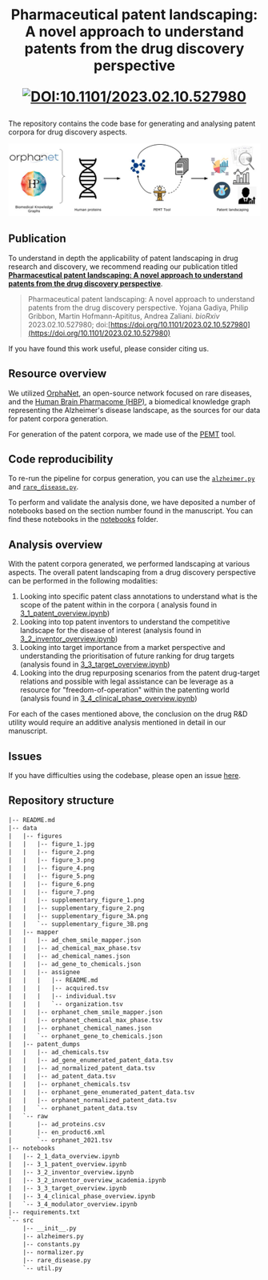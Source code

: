 <h1 align="center">
  Pharmaceutical patent landscaping: A novel approach to understand patents from the drug discovery perspective
  <br/>

 [![DOI:10.1101/2023.02.10.527980](http://img.shields.io/badge/Preprint-10.1101/2023.02.10.527980-B31B1B.svg)](https://doi.org/10.1101/2023.02.10.527980)

[//]: # ( [![DOI:10.1093/bioinformatics/btac716]&#40;http://img.shields.io/badge/DOI-110.1093/bioinformatics/btac716-B31B1B.svg&#41;]&#40;https://doi.org/10.1093/bioinformatics/btac716&#41;)

</h1>

The repository contains the code base for generating and analysing patent corpora for drug discovery aspects.

<p align="center">
  <img src="data/figures/figure_1.jpg">
</p>

## Publication

To understand in depth the applicability of patent landscaping in drug research and discovery, we recommend reading our
publication titled [**Pharmaceutical patent landscaping: A novel approach to understand patents from the drug discovery
perspective**](https://doi.org/10.1101/2023.02.10.527980).

> Pharmaceutical patent landscaping: A novel approach to understand patents from the drug discovery perspective. Yojana Gadiya, Philip Gribbon, Martin Hofmann-Apititus, Andrea Zaliani. *bioRxiv* 2023.02.10.527980; doi:[https://doi.org/10.1101/2023.02.10.527980](https://doi.org/10.1101/2023.02.10.527980)

If you have found this work useful, please consider citing us.

## Resource overview

We utilized [OrphaNet](https://www.orpha.net/consor/cgi-bin/index.php), an open-source network focused on rare diseases,
and the [Human Brain Pharmacome (HBP)](https://www.scai.fraunhofer.de/en/projects/Human-Brain-Pharmacome.html), a
biomedical knowledge graph representing the Alzheimer's disease landscape, as the sources for our data for patent
corpora generation.

For generation of the patent corpora, we made use of the [PEMT](https://github.com/Fraunhofer-ITMP/PEMT) tool.

## Code reproducibility

To re-run the pipeline for corpus generation, you can use the [`alzheimer.py`](src/alzheimers.py)
and [`rare_disease.py`](src/rare_disease.py).

To perform and validate the analysis done, we have deposited a number of notebooks based on the section number found in
the manuscript. You can find these notebooks in the [notebooks](notebooks) folder.

## Analysis overview

With the patent corpora generated, we performed landscaping at various aspects. The overall patent landscaping from a
drug discovery perspective can be performed in the following modalities:

1. Looking into specific patent class annotations to understand what is the scope of the patent within in the corpora (
   analysis found in [3_1_patent_overview.ipynb](notebooks%2F3_1_patent_overview.ipynb))
2. Looking into top patent inventors to understand the competitive landscape for the disease of interest (analysis found
   in [3_2_inventor_overview.ipynb](notebooks%2F3_2_inventor_overview.ipynb))
3. Looking into target importance from a market perspective and understanding the prioritisation of future ranking for
   drug targets (analysis found in [3_3_target_overview.ipynb](notebooks%2F3_3_target_overview.ipynb))
4. Looking into the drug repurposing scenarios from the patent drug-target relations and possible with legal assistance
   can be leverage as a resource for "freedom-of-operation" within the patenting world (analysis found
   in [3_4_clinical_phase_overview.ipynb](notebooks%2F3_4_clinical_phase_overview.ipynb))

For each of the cases mentioned above, the conclusion on the drug R&D utility would require an additive analysis
mentioned in detail in our manuscript.

## Issues

If you have difficulties using the codebase, please open an
issue [here](https://github.com/Fraunhofer-ITMP/Pharmaceutical-patent-landscaping/issues).

## Repository structure

```
|-- README.md
|-- data
|   |-- figures
|   |   |-- figure_1.jpg
|   |   |-- figure_2.png
|   |   |-- figure_3.png
|   |   |-- figure_4.png
|   |   |-- figure_5.png
|   |   |-- figure_6.png
|   |   |-- figure_7.png
|   |   |-- supplementary_figure_1.png
|   |   |-- supplementary_figure_2.png
|   |   |-- supplementary_figure_3A.png
|   |   `-- supplementary_figure_3B.png
|   |-- mapper
|   |   |-- ad_chem_smile_mapper.json
|   |   |-- ad_chemical_max_phase.tsv
|   |   |-- ad_chemical_names.json
|   |   |-- ad_gene_to_chemicals.json
|   |   |-- assignee
|   |   |   |-- README.md
|   |   |   |-- acquired.tsv
|   |   |   |-- individual.tsv
|   |   |   `-- organization.tsv
|   |   |-- orphanet_chem_smile_mapper.json
|   |   |-- orphanet_chemical_max_phase.tsv
|   |   |-- orphanet_chemical_names.json
|   |   `-- orphanet_gene_to_chemicals.json
|   |-- patent_dumps
|   |   |-- ad_chemicals.tsv
|   |   |-- ad_gene_enumerated_patent_data.tsv
|   |   |-- ad_normalized_patent_data.tsv
|   |   |-- ad_patent_data.tsv
|   |   |-- orphanet_chemicals.tsv
|   |   |-- orphanet_gene_enumerated_patent_data.tsv
|   |   |-- orphanet_normalized_patent_data.tsv
|   |   `-- orphanet_patent_data.tsv
|   `-- raw
|       |-- ad_proteins.csv
|       |-- en_product6.xml
|       `-- orphanet_2021.tsv
|-- notebooks
|   |-- 2_1_data_overview.ipynb
|   |-- 3_1_patent_overview.ipynb
|   |-- 3_2_inventor_overview.ipynb
|   |-- 3_2_inventor_overview_academia.ipynb
|   |-- 3_3_target_overview.ipynb
|   |-- 3_4_clinical_phase_overview.ipynb
|   `-- 3_4_modulator_overview.ipynb
|-- requirements.txt
`-- src
    |-- __init__.py
    |-- alzheimers.py
    |-- constants.py
    |-- normalizer.py
    |-- rare_disease.py
    `-- util.py
```

